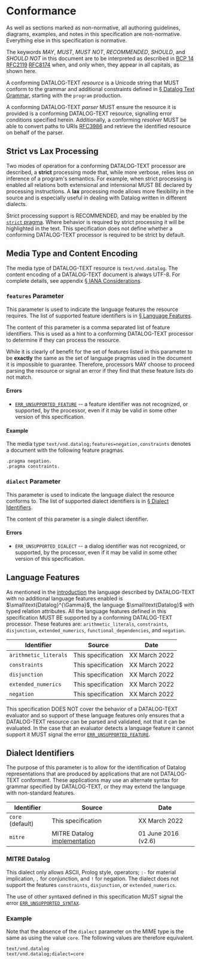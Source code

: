 # Conformance

As well as sections marked as non-normative, all authoring guidelines, diagrams, examples, and notes in this specification are non-normative. Everything else in this specification is normative.

The keywords _MAY_, _MUST_, _MUST NOT_, _RECOMMENDED_, _SHOULD_, and _SHOULD NOT_ in this document are to be interpreted as described in [BCP 14](https://tools.ietf.org/html/bcp14) <span class="bibref inline">[RFC2119](x_references.md#RFC2119)</span> <span class="bibref inline">[RFC8174](x_references.md#RFC8174)</span> when, and only when, they appear in all capitals, as shown here.

A conforming DATALOG-TEXT _resource_ is a Unicode string that MUST conform to the grammar and additional constraints defined in [§&nbsp;Datalog Text Grammar](grammar.md), starting with the `program` production. 

A conforming DATALOG-TEXT _parser_ MUST ensure the resource it is provided is a conforming DATALOG-TEXT resource, signalling error conditions specified herein. Additionally, a conforming _resolver_ MUST be able to convert paths to URIs <span class="bibref inline">[RFC3986](x_references.md#RFC3986)</span> and retrieve the identified resource on behalf of the parser.

## Strict vs Lax Processing

Two modes of operation for a conforming DATALOG-TEXT processor are described,
a **strict** processing mode that, while more verbose, relies less on
inference of a program's semantics. For example, when strict processing is
enabled all relations both extensional and intensional MUST BE declared by
processing instructions. A **lax** processing mode allows more flexibility in
the source and is especially useful in dealing with Datalog written in
different dialects.

Strict processing support is RECOMMENDED, and may be enabled by the [`strict` pragma](pragmas.md#pragma-strict). Where behavior is required by strict processing it will be highlighted in the text. This specification does not define whether a conforming DATALOG-TEXT processor is required to be strict by default.

## Media Type and Content Encoding

The media type of DATALOG-TEXT resource is `text/vnd.datalog`. The content encoding of a DATALOG-TEXT document is always UTF-8. For complete details, see appendix [§&nbsp;IANA Considerations](x_iana.md).

### `features` Parameter

This parameter is used to indicate the language features the resource requires. The list of supported feature identifiers is in [§&nbsp;Language Features](#language-features).

The content of this parameter is a comma separated list of feature identifiers. This is used as a hint to a conforming DATALOG-TEXT processor to determine if they can process the resource. 

While it is clearly of benefit for the set of features listed in this parameter to be **exactly** the same as the set of language pragmas used in the document it is impossible to guarantee. Therefore, processors MAY choose to proceed parsing the resource or signal an error if they find that these feature lists do not match. 

#### Errors

* [`ERR_UNSUPPORTED_FEATURE`](errors.md#ERR_UNSUPPORTED_FEATURE) -- a feature identifier was not recognized, or supported, by the processor, even if it may be valid in some other version of this specification.

#### Example

The media type `text/vnd.datalog;features=negation,constraints` denotes a document with the following feature pragmas.

```datalog
.pragma negation.
.pragma constraints.
```

### `dialect` Parameter

This parameter is used to indicate the language dialect the resource conforms to. The list of supported dialect identifiers is in [§&nbsp;Dialect Identifiers](#dialect-identifiers).

The content of this parameter is a single dialect identifier.

#### Errors

* `ERR_UNSUPPORTED_DIALECT` -- a dialog identifier was not recognized, or supported, by the processor, even if it may be valid in some other version of this specification.

## Language Features

As mentioned in the [introduction](introduction.md) the language described by DATALOG-TEXT with no additional language features enabled is $\small\text{Datalog}^{\Gamma}$, the language $\small\text{Datalog}$ with typed relation attributes. All the language features defined in this specification MUST BE supported by a conforming DATALOG-TEXT processor. These features are: `arithmetic_literals`, `constraints`, `disjunction`, `extended_numerics`, `functional_dependencies`, and `negation`.


| Identifier               | Source                  | Date          | 
|--------------------------|-------------------------|---------------|
| `arithmetic_literals`    | This specification      | XX March 2022 |
| `constraints`            | This specification      | XX March 2022 |
| `disjunction`            | This specification      | XX March 2022 |
| `extended_numerics`      | This specification      | XX March 2022 |
| `negation`               | This specification      | XX March 2022 |

This specification DOES NOT cover the behavior of a DATALOG-TEXT evaluator and
so support of these language features only ensures that a DATALOG-TEXT
resource can be parsed and validated, not that it can be evaluated. In the
case that an evaluator detects a language feature it cannot support it MUST
signal the error [`ERR_UNSUPPORTED_FEATURE`](errors.md#ERR_UNSUPPORTED_FEATURE).

## Dialect Identifiers

The purpose of this parameter is to allow for the identification of Datalog
representations that are produced by applications that are not DATALOG-TEXT
conformant. These applications may use an alternate syntax for grammar
specified by DATALOG-TEXT, or they may extend the language with non-standard 
features. 

| Identifier       | Source                                           | Date          | 
|------------------|--------------------------------------------------|---------------|
| `core` (default) | This specification                               | XX March 2022 |
| `mitre`          | MITRE Datalog [implementation](http://datalog.sourceforge.net/) | 01 June 2016 (v2.6) |

### MITRE Datalog

This dialect only allows ASCII, Prolog style, operators; `:-` for material
implication, `,` for conjunction, and `!` for negation. The dialect does not
support the features `constraints`, `disjunction`, or `extended_numerics`.

The use of other syntaxed defined in this specification MUST signal the error
[`ERR_UNSUPPORTED_SYNTAX`](errors.md#ERR_UNSUPPORTED_SYNTAX).

### Example

Note that the absence of the `dialect` parameter on the MIME type is the same
as using the value `core`. The following values are therefore equivalent.

```text
text/vnd.datalog
text/vnd.datalog;dialect=core
```
